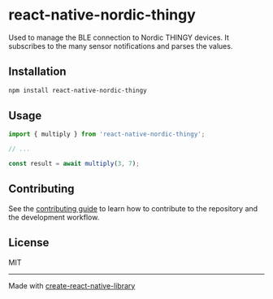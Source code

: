 # react-native-nordic-thingy

Used to manage the BLE connection to Nordic THINGY devices. It subscribes to the many sensor notifications and parses the values.

## Installation

```sh
npm install react-native-nordic-thingy
```

## Usage


```js
import { multiply } from 'react-native-nordic-thingy';

// ...

const result = await multiply(3, 7);
```


## Contributing

See the [contributing guide](CONTRIBUTING.md) to learn how to contribute to the repository and the development workflow.

## License

MIT

---

Made with [create-react-native-library](https://github.com/callstack/react-native-builder-bob)
